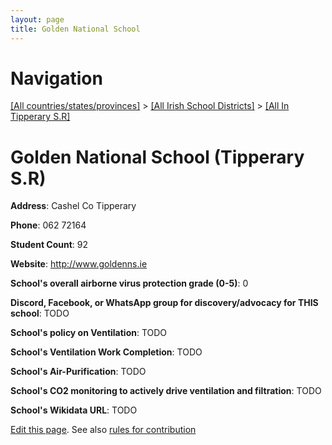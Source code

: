 ```yaml
---
layout: page
title: Golden National School
---
```

# Navigation

[[All countries/states/provinces]](../../..) > [[All Irish School Districts]](../..) > [[All In Tipperary S.R]](..)

# Golden National School (Tipperary S.R)

**Address**: Cashel Co Tipperary

**Phone**: 062 72164

**Student Count**: 92

**Website**: <http://www.goldenns.ie>

**School's overall airborne virus protection grade (0-5)**: 0

**Discord, Facebook, or WhatsApp group for discovery/advocacy for THIS school**: TODO

**School's policy on Ventilation**: TODO

**School's Ventilation Work Completion**: TODO

**School's Air-Purification**: TODO

**School's CO2 monitoring to actively drive ventilation and filtration**: TODO

**School's Wikidata URL**: TODO


[Edit this page](https://github.com/ventilate-schools/Ireland/edit/main/./Tipperary_S.R/Golden_National_School.md). See also [rules for contribution](../../../contribution-rules/)